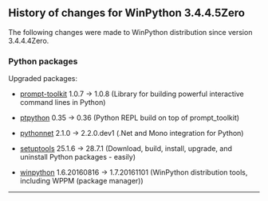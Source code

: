 ﻿## History of changes for WinPython 3.4.4.5Zero

The following changes were made to WinPython distribution since version 3.4.4.4Zero.

### Python packages

Upgraded packages:

  * [prompt-toolkit](http://pypi.python.org/pypi/prompt-toolkit) 1.0.7 → 1.0.8 (Library for building powerful interactive command lines in Python)
  * [ptpython](http://pypi.python.org/pypi/ptpython) 0.35 → 0.36 (Python REPL build on top of prompt_toolkit)
  * [pythonnet](http://pypi.python.org/pypi/pythonnet) 2.1.0 → 2.2.0.dev1 (.Net and Mono integration for Python)
  * [setuptools](http://pypi.python.org/pypi/setuptools) 25.1.6 → 28.7.1 (Download, build, install, upgrade, and uninstall Python packages - easily)
  * [winpython](http://winpython.github.io/) 1.6.20160816 → 1.7.20161101 (WinPython distribution tools, including WPPM (package manager))

* * *
